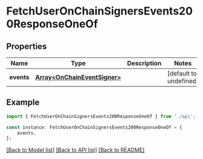 # FetchUserOnChainSignersEvents200ResponseOneOf


## Properties

Name | Type | Description | Notes
------------ | ------------- | ------------- | -------------
**events** | [**Array&lt;OnChainEventSigner&gt;**](OnChainEventSigner.md) |  | [default to undefined]

## Example

```typescript
import { FetchUserOnChainSignersEvents200ResponseOneOf } from './api';

const instance: FetchUserOnChainSignersEvents200ResponseOneOf = {
    events,
};
```

[[Back to Model list]](../README.md#documentation-for-models) [[Back to API list]](../README.md#documentation-for-api-endpoints) [[Back to README]](../README.md)
